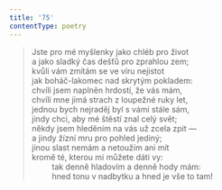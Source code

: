 ```yaml
---
title: '75'
contentType: poetry
---
```


<section>

> Jste pro mé myšlenky jako chléb pro život  
> a jako sladký čas dešťů pro zprahlou zem;  
> kvůli vám zmítám se ve víru nejistot  
> jak boháč-lakomec nad skrytým pokladem:  
> chvíli jsem naplněn hrdostí, že vás mám,  
> chvíli mne jímá strach z loupežné ruky let,  
> jednou bych nejraděj byl s vámi stále sám,  
> jindy chci, aby mé štěstí znal celý svět;  
> někdy jsem hleděním na vás už zcela zpit —  
> a jindy žízní mru pro pohled jediný;  
> jinou slast nemám a netoužím ani mít  
> kromě té, kterou mi můžete dáti vy:  
>          tak denně hladovím a denně hody mám:  
>          hned tonu v nadbytku a hned je vše to tam!

</section>
